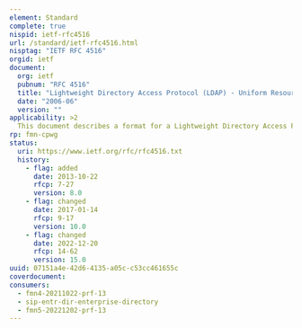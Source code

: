 ```yaml
---
element: Standard
complete: true
nispid: ietf-rfc4516
url: /standard/ietf-rfc4516.html
nisptag: "IETF RFC 4516"
orgid: ietf
document:
  org: ietf
  pubnum: "RFC 4516"
  title: "Lightweight Directory Access Protocol (LDAP) - Uniform Resource Locator"
  date: "2006-06"
  version: ""
applicability: >2
  This document describes a format for a Lightweight Directory Access Protocol (LDAP) Uniform Resource Locator (URL). An LDAP URL describes an LDAP search operation that is used to retrieve information from an LDAP directory, or, in the context of an LDAP referral or reference, an LDAP URL describes a service where an LDAP operation may be progressed.
rp: fmn-cpwg
status:
  uri: https://www.ietf.org/rfc/rfc4516.txt
  history: 
    - flag: added
      date: 2013-10-22
      rfcp: 7-27
      version: 8.0
    - flag: changed
      date: 2017-01-14
      rfcp: 9-17
      version: 10.0
    - flag: changed
      date: 2022-12-20
      rfcp: 14-62
      version: 15.0
uuid: 07151a4e-42d6-4135-a05c-c53cc461655c
coverdocument:
consumers:
  - fmn4-20211022-prf-13
  - sip-entr-dir-enterprise-directory
  - fmn5-20221202-prf-13
---
```


